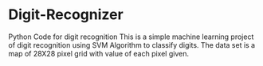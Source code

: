 # Digit-Recognizer
Python Code for digit recognition
This is a simple machine learning project of digit recognition using SVM Algorithm to classify digits.
The data set is a map of 28X28 pixel grid with value of each pixel given.
